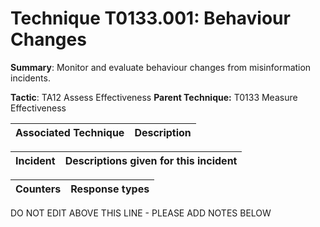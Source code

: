 # Technique T0133.001: Behaviour Changes

**Summary**: Monitor and evaluate behaviour changes from misinformation incidents.

**Tactic**: TA12 Assess Effectiveness **Parent Technique:** T0133 Measure Effectiveness


| Associated Technique | Description |
| --------- | ------------------------- |



| Incident | Descriptions given for this incident |
| -------- | -------------------- |



| Counters | Response types |
| -------- | -------------- |


DO NOT EDIT ABOVE THIS LINE - PLEASE ADD NOTES BELOW